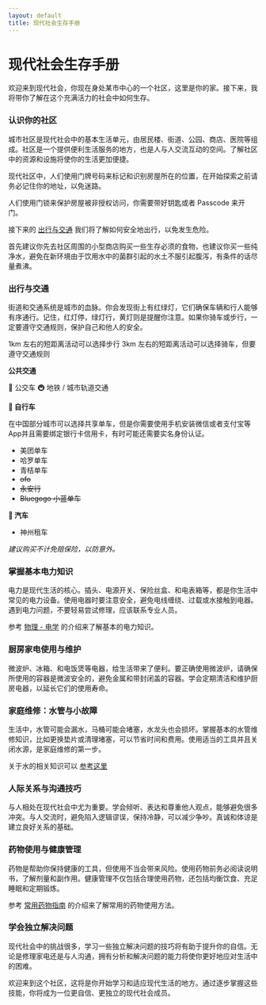 ```yaml
---
layout: default
title: 现代社会生存手册
---
```


# 现代社会生存手册

欢迎来到现代社会，你现在身处某市中心的一个社区，这里是你的家。接下来，我将带你了解在这个充满活力的社会中如何生存。

### 认识你的社区

城市社区是现代社会中的基本生活单元，由居民楼、街道、公园、商店、医院等组成。社区是一个提供便利生活服务的地方，也是人与人交流互动的空间。了解社区中的资源和设施将使你的生活更加便捷。

现代社区中，人们使用门牌号码来标记和识别房屋所在的位置，在开始探索之前请务必记住你的地址，以免迷路。

人们使用门锁来保护房屋被非授权访问，你需要带好钥匙或者 Passcode 来开门。

接下来的 [出行与交通](#出行与交通) 我们将了解如何安全地出行，以免发生危险。

首先建议你先去社区周围的小型商店购买一些生存必须的食物，也建议你买一些纯净水，避免在新环境由于饮用水中的菌群引起的水土不服引起腹泻，有条件的话尽量煮沸。

### 出行与交通

街道和交通系统是城市的血脉。你会发现街上有红绿灯，它们确保车辆和行人能够有序通行。记住，红灯停，绿灯行，黄灯则是提醒你注意。如果你骑车或步行，一定要遵守交通规则，保护自己和他人的安全。

1km 左右的短距离活动可以选择步行
3km 左右的短距离活动可以选择骑车，但要遵守交通规则

**公共交通**

🚌 公交车
🚇 地铁 / 城市轨道交通

**🚴 自行车**

在中国部分城市可以选择共享单车，但是你需要使用手机安装微信或者支付宝等App并且需要绑定银行卡信用卡，有时可能还需要实名身份认证。

+ 美团单车
+ 哈罗单车
+ 青桔单车
+ ~~ofo~~
+ ~~永安行~~
+ ~~Bluegogo 小蓝单车~~

**🚗 汽车**

+ 神州租车

*建议购买不计免赔保险，以防意外。*

### 掌握基本电力知识

电力是现代生活的核心。插头、电源开关、保险丝盒、和电表箱等，都是你生活中常见的电力设备。使用电器时要注意安全，避免电线缠绕、过载或水接触到电器。遇到电力问题，不要轻易尝试修理，应该联系专业人员。

参考 [物理 - 电学](../electricity) 的介绍来了解基本的电力知识。

### 厨房家电使用与维护

微波炉、冰箱、和电饭煲等电器，给生活带来了便利。要正确使用微波炉，请确保所使用的容器是微波安全的，避免金属和带封闭盖的容器。学会定期清洁和维护厨房电器，以延长它们的使用寿命。

### 家庭维修：水管与小故障

生活中，水管可能会漏水，马桶可能会堵塞，水龙头也会损坏。掌握基本的水管维修知识，比如更换垫片或清理堵塞，可以节省时间和费用。使用适当的工具并且关闭水源，是家庭维修的第一步。

关于水的相关知识可以 [参考这里](../water)

### 人际关系与沟通技巧

与人相处在现代社会中尤为重要。学会倾听、表达和尊重他人观点，能够避免很多冲突。与人交流时，避免陷入逻辑谬误，保持冷静，可以减少争吵。真诚和体谅是建立良好关系的基础。

### 药物使用与健康管理

药物是帮助你保持健康的工具，但使用不当会带来风险。使用药物前务必阅读说明书，了解剂量和副作用。健康管理不仅包括合理使用药物，还包括均衡饮食、充足睡眠和定期锻炼。

参考 [常用药物指南](../medical/drug) 的介绍来了解常用的药物使用方法。

### 学会独立解决问题

现代社会中的挑战很多，学习一些独立解决问题的技巧将有助于提升你的自信。无论是修理家电还是与人沟通，拥有分析和解决问题的能力将使你更好地应对生活中的困难。

欢迎来到这个社区，这将是你开始学习和适应现代生活的地方。通过逐步掌握这些技能，你将成为一位更自信、更独立的现代社会成员。